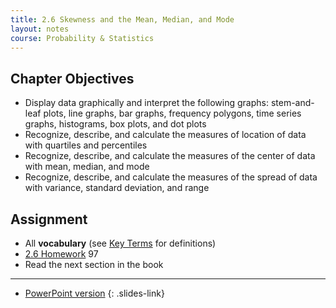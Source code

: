 ```yaml
---
title: 2.6 Skewness and the Mean, Median, and Mode
layout: notes
course: Probability & Statistics
---
```


## Chapter Objectives

- Display data graphically and interpret the following graphs: stem-and-leaf plots, line graphs, bar graphs, frequency polygons, time series graphs, histograms, box plots, and dot plots
- Recognize, describe, and calculate the measures of location of data with quartiles and percentiles
- Recognize, describe, and calculate the measures of the center of data with mean, median, and mode
- Recognize, describe, and calculate the measures of the spread of data with variance, standard deviation, and range

## Assignment

- All **vocabulary** (see [Key Terms](https://openstax.org/books/statistics/pages/1-key-terms) for definitions)
- [2.6 Homework](https://openstax.org/books/statistics/pages/2-homework#fs-idm100553376) 97
- Read the next section in the book

---

- [PowerPoint version]()
{: .slides-link}

